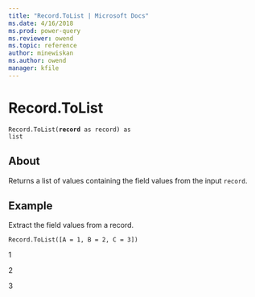 ```yaml
---
title: "Record.ToList | Microsoft Docs"
ms.date: 4/16/2018
ms.prod: power-query
ms.reviewer: owend
ms.topic: reference
author: minewiskan
ms.author: owend
manager: kfile
---
```

# Record.ToList
<code>Record.ToList(**record** as record) as list</code>
## About
Returns a list of values containing the field values from the input <code>record</code>.

## Example 
Extract the field values from a record.

<code>Record.ToList([A = 1, B = 2, C = 3])</code>


1

2

3

